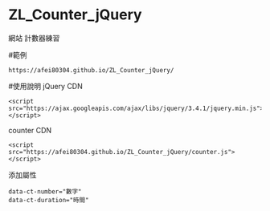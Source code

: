 # ZL_Counter_jQuery
網站 計數器練習

#範例

    https://afei80304.github.io/ZL_Counter_jQuery/

#使用說明
jQuery CDN

    <script src="https://ajax.googleapis.com/ajax/libs/jquery/3.4.1/jquery.min.js"></script>

counter CDN

    <script src="https://afei80304.github.io/ZL_Counter_jQuery/counter.js"></script>

添加屬性

    data-ct-number="數字"
    data-ct-duration="時間"